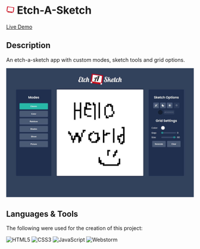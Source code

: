 # <img src="/assets/favicon.png" width="22"/> Etch-A-Sketch

[Live Demo](https://thecolordude.github.io/etch-a-sketch/)

## Description

An etch-a-sketch app with custom modes, sketch tools and grid options.

<img src="/assets/preview.jpeg" />

## Languages & Tools

The following were used for the creation of this project:

<img src="https://cdn.jsdelivr.net/gh/devicons/devicon/icons/html5/html5-original.svg" width="100" title="HTML5" /> <img src="https://cdn.jsdelivr.net/gh/devicons/devicon/icons/css3/css3-original.svg" width="100" title="CSS3" /> <img src="https://cdn.jsdelivr.net/gh/devicons/devicon/icons/javascript/javascript-original.svg" width="100" title="JavaScript" /> <img src="https://cdn.jsdelivr.net/gh/devicons/devicon/icons/webstorm/webstorm-original.svg" width="100" title="Webstorm" />
